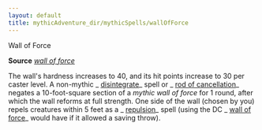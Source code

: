 ```yaml
---
layout: default
title: mythicAdventure_dir/mythicSpells/wallOfForce
---
```

Wall of Force

**Source** [_wall of force_](spell_dir/wallOfForce#_wall-of-force)

The wall's hardness increases to 40, and its hit points increase to 30 per caster level. A non-mythic _ [disintegrate](spells/disintegrate#_disintegrate)_ spell or _ [rod of cancellation](magicItem_dir/rods#_rod-of-cancellation)_ negates a 10-foot-square section of a _mythic wall of force_ for 1 round, after which the wall reforms at full strength. One side of the wall (chosen by you) repels creatures within 5 feet as a _ [repulsion](spells/repulsion#_repulsion)_ spell (using the DC _ [wall of force](spell_dir/wallOfForce#_wall-of-force)_ would have if it allowed a saving throw).


